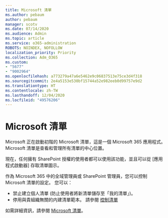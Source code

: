 ```yaml
---
title: Microsoft 清單
ms.author: pebaum
author: pebaum
manager: scotv
ms.date: 07/14/2020
ms.audience: Admin
ms.topic: article
ms.service: o365-administration
ROBOTS: NOINDEX, NOFOLLOW
localization_priority: Priority
ms.collection: Adm_O365
ms.custom:
- "5677"
- "9002964"
ms.openlocfilehash: a773279a47a6e5462e9c06837513e75ce3d4f318
ms.sourcegitcommit: 2e4a5153e530bf15744a52e982eeb0d99757e9d2
ms.translationtype: HT
ms.contentlocale: zh-TW
ms.lasthandoff: 12/04/2020
ms.locfileid: "49576206"
---
```

# <a name="microsoft-lists"></a>Microsoft 清單

Microsoft 正在啟動初階的 Microsoft 清單，這是一個 Microsoft 365 應用程式。 Microsoft 清單是查看和管理所有清單的中心位置。  
  
現在，任何擁有 SharePoint 授權的使用者都可以使用該功能，並且可以從 [應用程式啟動器] 存取清單圖示。

作為 Microsoft 365 中的全域管理員或 SharePoint 管理員，您可以控制 Microsoft 清單的設定。 您可以：

- 禁止建立個人清單 (防止使用者將新清單儲存至「我的清單」)。
- 停用與貴組織無關的内建清單範本。
請參閱 [控制清單](https://docs.microsoft.com/sharepoint/control-lists)

如需詳細資訊，請參閱 [Microsoft 清單](https://aka.ms/microsoftlists)。
